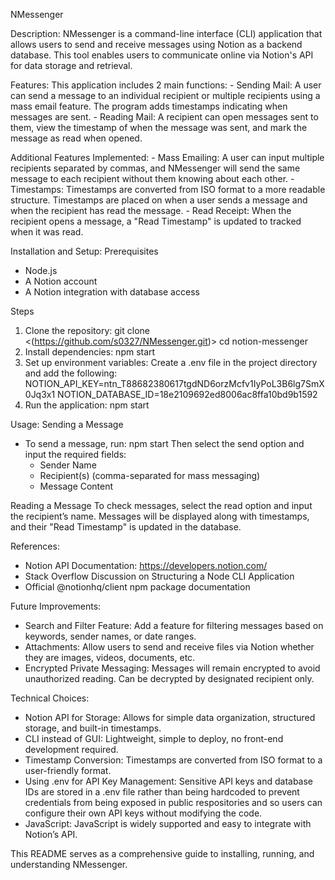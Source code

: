 NMessenger

Description:
NMessenger is a command-line interface (CLI) application that allows users to send and receive messages using Notion as a backend database. This tool enables users to communicate online via Notion's API for data storage and retrieval. 

Features:
This application includes 2 main functions:
    - Sending Mail: A user can send a message to an individual recipient or multiple recipients using a mass email feature. The program adds timestamps indicating when messages are sent. 
    - Reading Mail: A recipient can open messages sent to them, view the timestamp of when the message was sent, and mark the message as read when opened. 

Additional Features Implemented:
    - Mass Emailing: A user can input multiple recipients separated by commas, and NMessenger will send the same message to each recipient without them knowing about each other.
    - Timestamps: Timestamps are converted from ISO format to a more readable structure. Timestamps are placed on when a user sends a message and when the recipient has read the message.
    - Read Receipt: When the recipient opens a message, a "Read Timestamp" is updated to tracked when it was read. 

Installation and Setup:
Prerequisites
- Node.js
- A Notion account
- A Notion integration with database access

Steps
1. Clone the repository:
   git clone <(https://github.com/s0327/NMessenger.git)>
   cd notion-messenger
2. Install dependencies:
   npm start
3. Set up environment variables: Create a .env file in the project directory and add the following:
   NOTION_API_KEY=ntn_T88682380617tgdND6orzMcfv1IyPoL3B6lg7SmX0Jq3x1
   NOTION_DATABASE_ID=18e2109692ed8006ac8ffa10bd9b1592
4. Run the application:
   npm start

Usage:
Sending a Message
- To send a message, run:
  npm start
  Then select the send option and input the required fields:
  - Sender Name
  - Recipient(s) (comma-separated for mass messaging)
  - Message Content
 
Reading a Message
To check messages, select the read option and input the recipient’s name. Messages will be displayed along with timestamps, and their "Read Timestamp" is updated in the database.

References:
- Notion API Documentation: https://developers.notion.com/
- Stack Overflow Discussion on Structuring a Node CLI Application
- Official @notionhq/client npm package documentation

Future Improvements:
- Search and Filter Feature: Add a feature for filtering messages based on keywords, sender names, or date ranges.
- Attachments: Allow users to send and receive files via Notion whether they are images, videos, documents, etc.
- Encrypted Private Messaging: Messages will remain encrypted to avoid unauthorized reading. Can be decrypted by designated recipient only.

Technical Choices:
- Notion API for Storage: Allows for simple data organization, structured storage, and built-in timestamps.
- CLI instead of GUI: Lightweight, simple to deploy, no front-end development required.
- Timestamp Conversion: Timestamps are converted from ISO format to a user-friendly format.
- Using .env for API Key Management: Sensitive API keys and database IDs are stored in a .env file rather than being hardcoded to prevent credentials from being exposed in public respositories and so users can configure their own API keys without modifying the code.
- JavaScript: JavaScript is widely supported and easy to integrate with Notion’s API.

This README serves as a comprehensive guide to installing, running, and understanding NMessenger. 
